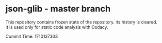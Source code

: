 # json-glib - master branch

This repository contains frozen state of the repository.
Its history is cleared. It is used only for static code
analysis with Codacy.

Commit Time: 1710137303